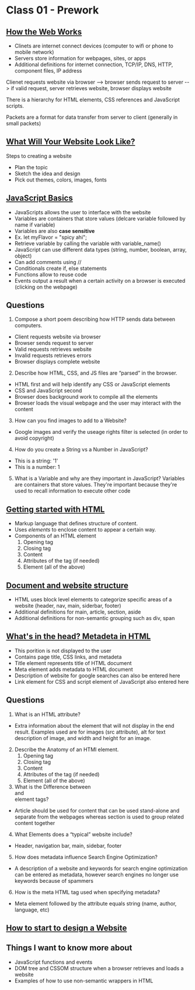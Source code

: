 # Class 01 - Prework

## [How the Web Works](https://developer.mozilla.org/en-US/docs/Learn/Getting_started_with_the_web/How_the_Web_works)

- Clinets are internet connect devices (computer to wifi or phone to mobile network)
- Servers store information for webpages, sites, or apps
- Additional definitions for internet connection, TCP/IP, DNS, HTTP, component files, IP address

Clienet requests website via browser --> browser sends request to server --> if valid request, server retrieves website, browser displays website

There is a hierarchy for HTML elements, CSS references and JavaScript scripts.

Packets are a format for data transfer from server to client (generally in small packets)

## [What Will Your Website Look Like?](https://developer.mozilla.org/en-US/docs/Learn/Getting_started_with_the_web/What_will_your_website_look_like)

Steps to creating a website

- Plan the topic
- Sketch the idea and design
- Pick out themes, colors, images, fonts

## [JavaScript Basics](https://developer.mozilla.org/en-US/docs/Learn/Getting_started_with_the_web/JavaScript_basics)

- JavaScripts allows the user to interface with the website
- Variables are containers that store values (delcare variable followed by name if variable)
- Variables are also **case sensitive**
- Ex. let myFlavor = "spicy ahi";
- Retrieve variable by calling the variable with variable_name()
- JavaScript can use different data types (string, number, boolean, array, object)
- Can add comments using //
- Conditionals create if, else statements
- Functions allow to reuse code
- Events output a result when a certain activity on a browser is executed (clicking on the webpage)

## Questions
1. Compose a short poem describing how HTTP sends data between computers.
- Client requests website via browser
- Browser sends request to server
- Valid requests retrieves website
- Invalid requests retrieves errors
- Browser displays complete website
2. Describe how HTML, CSS, and JS files are “parsed” in the browser.
- HTML first and will help identify any CSS or JavaScript elements
- CSS and JavaScript second 
- Browser does background work to compile all the elements
- Browser loads the visual webpage and the user may interact with the content
3. How can you find images to add to a Website?
- Google images and verify the useage rights filter is selected (in order to avoid copyright)
4. How do you create a String vs a Number in JavaScript?
- This is a string: '1'
- This is a number: 1
5. What is a Variable and why are they important in JavaScript?
Variables are containers that store values. They're important because they're used to recall information to execute other code

## [Getting started with HTML](https://developer.mozilla.org/en-US/docs/Learn/HTML/Introduction_to_HTML/Getting_started)
- Markup language that defines structure of content.
- Uses <i>elements</i> to enclose content to appear a certain way.
- Components of an HTML element
    1. Opening tag
    2. Closing tag
    3. Content
    4. Attributes of the tag (if needed)
    5. Element (all of the above)

## [Document and website structure](https://developer.mozilla.org/en-US/docs/Learn/HTML/Introduction_to_HTML/Document_and_website_structure)
- HTML uses block level elements to categorize specific areas of a website (header, nav, main, siderbar, footer)
- Additional definitions for main, article, section, aside
- Additional definitions for non-semantic grouping such as div, span

## [What's in the head? Metadeta in HTML](https://developer.mozilla.org/en-US/docs/Learn/HTML/Introduction_to_HTML/The_head_metadata_in_HTML)

- This porition is not displayed to the user
- Contains page title, CSS links, and metadeta 
- Title element represents title of HTML document
- Meta element adds metadata to HTML document
- Description of website for google searches can also be entered here
- Link element for CSS and script element of JavaScript also entered here
## Questions

1. What is an HTML attribute?
- Extra information about the element that will not display in the end result. Examples used are for images (src attribute), alt for text description of image, and width and height for an image.
2. Describe the Anatomy of an HTMl element.
    1. Opening tag
    2. Closing tag
    3. Content
    4. Attributes of the tag (if needed)
    5. Element (all of the above)
3. What is the Difference between <article> and <section> element tags?
- Article should be used for content that can be used stand-alone and separate from the webpages whereas section is used to group related content together
4. What Elements does a “typical” website include?
- Header, navigation bar, main, sidebar, footer
5. How does metadata influence Search Engine Optimization?
- A description of a website and keywords for search engine optimization can be entered as metadata, however search engines no longer use keywords because of spammers
6. How is the meta HTML tag used when specifying metadata?
- Meta element followed by the attribute equals string (name, author, language, etc)

## [How to start to design a Website](https://developer.mozilla.org/en-US/docs/Learn/Common_questions/Design_and_accessibility/Thinking_before_coding)

## Things I want to know more about
- JavaScript functions and events
- DOM tree and CSSOM structure when a browser retrieves and loads a website
- Examples of how to use non-semantic wrappers in HTML